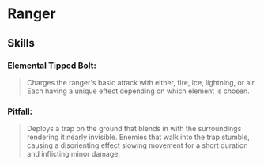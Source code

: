 Ranger
======

Skills
------

### Elemental Tipped Bolt:
> Charges the ranger's basic attack with either, fire, ice, lightning, or air. Each having a unique effect depending on which element is chosen.

### Pitfall:
> Deploys a trap on the ground that blends in with the surroundings rendering it nearly invisible. Enemies that walk into the trap stumble, causing a disorienting effect slowing movement for a short duration and inflicting minor damage.

